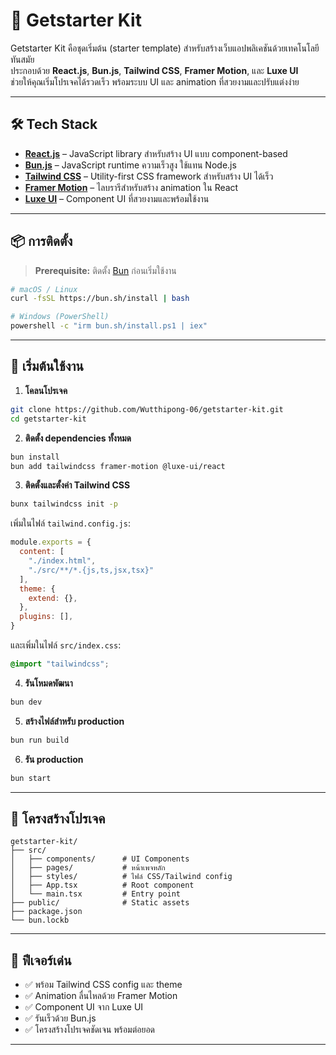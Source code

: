 # 🚀 Getstarter Kit

Getstarter Kit คือชุดเริ่มต้น (starter template) สำหรับสร้างเว็บแอปพลิเคชันด้วยเทคโนโลยีทันสมัย  
ประกอบด้วย **React.js**, **Bun.js**, **Tailwind CSS**, **Framer Motion**, และ **Luxe UI**  
ช่วยให้คุณเริ่มโปรเจคได้รวดเร็ว พร้อมระบบ UI และ animation ที่สวยงามและปรับแต่งง่าย

---

## 🛠 Tech Stack

- **[React.js](https://react.dev/)** – JavaScript library สำหรับสร้าง UI แบบ component-based
- **[Bun.js](https://bun.sh/)** – JavaScript runtime ความเร็วสูง ใช้แทน Node.js
- **[Tailwind CSS](https://tailwindcss.com/)** – Utility-first CSS framework สำหรับสร้าง UI ได้เร็ว
- **[Framer Motion](https://www.framer.com/motion/)** – ไลบรารีสำหรับสร้าง animation ใน React
- **[Luxe UI](https://luxeui.dev/)** – Component UI ที่สวยงามและพร้อมใช้งาน

---

## 📦 การติดตั้ง

> **Prerequisite:** ติดตั้ง [Bun](https://bun.sh/) ก่อนเริ่มใช้งาน

```bash
# macOS / Linux
curl -fsSL https://bun.sh/install | bash

# Windows (PowerShell)
powershell -c "irm bun.sh/install.ps1 | iex"
```

---

## 🚀 เริ่มต้นใช้งาน

1. **โคลนโปรเจค**
```bash
git clone https://github.com/Wutthipong-06/getstarter-kit.git
cd getstarter-kit
```

2. **ติดตั้ง dependencies ทั้งหมด**
```bash
bun install
bun add tailwindcss framer-motion @luxe-ui/react
```

3. **ติดตั้งและตั้งค่า Tailwind CSS**
```bash
bunx tailwindcss init -p
```
เพิ่มในไฟล์ `tailwind.config.js`:
```js
module.exports = {
  content: [
    "./index.html",
    "./src/**/*.{js,ts,jsx,tsx}"
  ],
  theme: {
    extend: {},
  },
  plugins: [],
}
```
และเพิ่มในไฟล์ `src/index.css`:
```css
@import "tailwindcss";
```

4. **รันโหมดพัฒนา**
```bash
bun dev
```

5. **สร้างไฟล์สำหรับ production**
```bash
bun run build
```

6. **รัน production**
```bash
bun start
```

---

## 📂 โครงสร้างโปรเจค

```
getstarter-kit/
├── src/
│   ├── components/      # UI Components
│   ├── pages/           # หน้าเพจหลัก
│   ├── styles/          # ไฟล์ CSS/Tailwind config
│   ├── App.tsx          # Root component
│   └── main.tsx         # Entry point
├── public/              # Static assets
├── package.json
└── bun.lockb
```

---

## 🎨 ฟีเจอร์เด่น

- ✅ พร้อม Tailwind CSS config และ theme
- ✅ Animation ลื่นไหลด้วย Framer Motion
- ✅ Component UI จาก Luxe UI
- ✅ รันเร็วด้วย Bun.js
- ✅ โครงสร้างโปรเจคชัดเจน พร้อมต่อยอด

---
